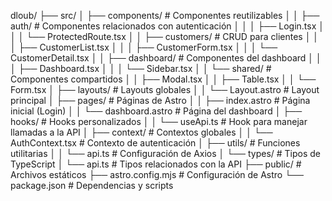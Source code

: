 dloub/
├── src/
│   ├── components/       # Componentes reutilizables
│   │   ├── auth/         # Componentes relacionados con autenticación
│   │   │   ├── Login.tsx
│   │   │   └── ProtectedRoute.tsx
│   │   ├── customers/    # CRUD para clientes
│   │   │   ├── CustomerList.tsx
│   │   │   ├── CustomerForm.tsx
│   │   │   └── CustomerDetail.tsx
│   │   ├── dashboard/    # Componentes del dashboard
│   │   │   ├── Dashboard.tsx
│   │   │   └── Sidebar.tsx
│   │   └── shared/       # Componentes compartidos
│   │       ├── Modal.tsx
│   │       ├── Table.tsx
│   │       └── Form.tsx
│   ├── layouts/          # Layouts globales
│   │   └── Layout.astro  # Layout principal
│   ├── pages/            # Páginas de Astro
│   │   ├── index.astro   # Página inicial (Login)
│   │   └── dashboard.astro # Página del dashboard
│   ├── hooks/            # Hooks personalizados
│   │   └── useApi.ts     # Hook para manejar llamadas a la API
│   ├── context/          # Contextos globales
│   │   └── AuthContext.tsx # Contexto de autenticación
│   ├── utils/            # Funciones utilitarias
│   │   └── api.ts        # Configuración de Axios
│   └── types/            # Tipos de TypeScript
│       └── api.ts        # Tipos relacionados con la API
├── public/               # Archivos estáticos
├── astro.config.mjs      # Configuración de Astro
└── package.json          # Dependencias y scripts